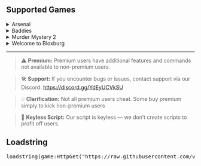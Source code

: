 ## Supported Games

<details>
  <summary> Arsenal</summary>

  #### 🔧 Features:
  - Aimbot  
  - Hitbox Expander  
  - Always Auto Weapon  
  - Fast Fire Rate  
  - No Spread  
  - No Recoil  
  - Player ESP  
  - Weapon Chams  
  - Visual Admin  
  - Chat Role  
  - Walk Speed  
  - Jump Power  
  - Fly  
  - Infinite Jump  
  - No Clip  

</details>

<details>
  <summary> Baddies</summary>

  #### 🔧 Features:
  - Hitbox Expander  
  - Damage Farm  
  - Auto Hair Pull Charge  
  - Auto Heal  
  - Anti Stomp  
  - Kill Target  
  - Stomp Target  
  - Bring Target  
  - Teleport to Target  
  - Player ESP  
  - Auto Hourly Spin  
  - Rob ATMs  
  - Rob Jewelry Store  *(Premium Feature)*  
  - Rob Bank  *(Premium Feature)*  
  - Walk Speed  
  - Jump Power  
  - Invisible (FE)  *(Premium Feature)*  
  - Anti Fling  
  - Dolphin Animation  
  - Anonymous Mode  *(Premium Feature)*  
  - Remove Robbery Lasers  
  - Teleport to Locations  

</details>

<details>
  <summary> Murder Mystery 2</summary>

  #### 🔧 Features:
  - Auto Farm  
  - Select Farm Mode  
  - Automatically Grab Gun  
  - Fling Target  
  - Spectate Target  
  - Loop Go To Target  
  - Teleport To Target  
  - Dodge Thrown Knife  *(Premium Feature)*  
  - Auto End Round  
  - Teleport To Lobby  
  - Teleport To Map  
  - Player Chams  
  - Gun Cham  
  - 3D Rendering  
  - Name ESP  
  - Auto Emote  
  - Kill Aura  
  - Kill All  
  - Silent Aim  
  - Kill Murderer  
  - Auto Shoot Murderer  
  - Coin Tracker  
  - Unbox Notifications  *(Premium Feature)*  
  - Walk Speed  
  - Jump Power  
  - Invisible (FE)  *(Premium Feature)*  
  - Anti Fling  

</details>

</details>

<details>
  <summary> Welcome to Bloxburg </summary>

  #### 🔧 Features:
  - Auto Farm  

</details>

---
> ⚠️ **Premium:** Premium users have additional features and commands not available to non-premium users.

> 🛠️ **Support:** If you encounter bugs or issues, contact support via our Discord: https://discord.gg/YdEyUCVkSU

> 💡 **Clarification:** Not all premium users cheat. Some buy premium simply to kick non-premium users

> 🔑 **Keyless Script:** Our script is keyless — we don’t create scripts to profit off users.  

## Loadstring
<pre lang="markdown">loadstring(game:HttpGet("https://raw.githubusercontent.com/vertex-peak/vertex/refs/heads/main/loadstring"))() </pre>
